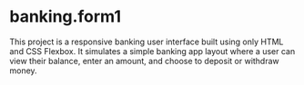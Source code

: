 # banking.form1
This project is a responsive banking user interface built using only HTML and CSS Flexbox. It simulates a simple banking app layout where a user can view their balance, enter an amount, and choose to deposit or withdraw money.

